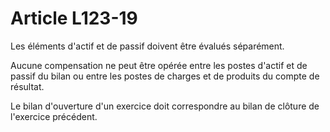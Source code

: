 # Article L123-19

Les éléments d'actif et de passif doivent être évalués séparément.

Aucune compensation ne peut être opérée entre les postes d'actif et de passif du bilan ou entre les postes de charges et de produits du compte de résultat.

Le bilan d'ouverture d'un exercice doit correspondre au bilan de clôture de l'exercice précédent.
